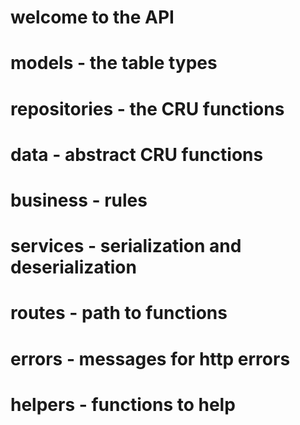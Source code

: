 # welcome to the API

# models - the table types

# repositories - the CRU functions

# data - abstract CRU functions

# business - rules

# services - serialization and deserialization

# routes - path to functions

# errors - messages for http errors

# helpers - functions to help